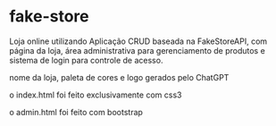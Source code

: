 # fake-store
Loja online utilizando Aplicação CRUD baseada na FakeStoreAPI, com página da loja, área administrativa para gerenciamento de produtos e sistema de login para controle de acesso.

nome da loja, paleta de cores e logo  gerados pelo ChatGPT

o index.html foi feito exclusivamente com css3 

o admin.html foi feito com bootstrap